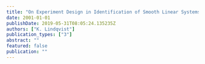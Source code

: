 ```yaml
---
title: "On Experiment Design in Identification of Smooth Linear Systems"
date: 2001-01-01
publishDate: 2019-05-31T08:05:24.135235Z
authors: ["K. Lindqvist"]
publication_types: ["3"]
abstract: ""
featured: false
publication: ""
---
```



